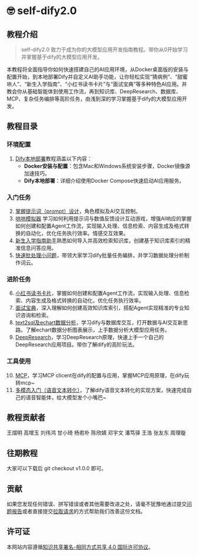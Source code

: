 # 🤓 self-dify2.0

## 教程介绍

> self-dify2.0 致力于成为你的大模型应用开发指南教程。带你从0开始学习并掌握基于dify的大模型应用开发。

本教程将全面指导你如何快速搭建自己的AI应用环境，从Docker桌面版的安装与配置开始，到本地部署Dify并自定义AI助手功能，让你轻松实现“猜病例”、“甜蜜哄人”、“新生入学指南”、“小红书读书卡片”与“面试宝典”等多种特色AI应用。并教会你从基础智能体到使用工作流，再到知识库、DeepResearch、数据库、MCP、复杂任务编排等高阶任务，由浅到深的学习掌握基于dify的大模型应用开发。


## 教程目录

### 环境配置

1.  [Dify本地部署](https://datawhaler.feishu.cn/wiki/COa5w9crQiJt5ckQAR2cqm9LnSh)教程涵盖以下内容：
    *   **Docker安装与配置**：包含Mac和Windows系统安装步骤，Docker镜像源加速技巧。
    *   **Dify本地部署**：详细介绍使用Docker Compose快速启动AI应用服务。

### 入门任务

2.  [掌握提示词（prompt）设计](https://datawhaler.feishu.cn/wiki/Edk1wZZ9qikrY4kMAiicgNVonbh?fromScene=spaceOverview)，角色模拟及AI交互控制。
3.  [哄哄模拟器](https://datawhaler.feishu.cn/wiki/Ih64wA1MFiyyZFk9mVtcmHiPntc?fromScene=spaceOverview) 学习如何利用提示词与数值反馈设计互动游戏，增强AI响应的掌握如何创建和配置Agent工作流，实现输入处理、信息检索、内容生成及格式转换的自动化，优化任务执行效率。情感交互效果。
4.  [新生入学指南助手](https://datawhaler.feishu.cn/wiki/S3cNwyRQJifgHekTVaIcbE3bnYm?fromScene=spaceOverview)熟悉如何导入并高效检索知识库，创建基于知识库索引的精准信息问答应用。
5.  [快速批处理小问题](https://spvrm23ffj.feishu.cn/wiki/KL7PwhcFUinbyxkMOfsckxBun7f)，带领大家学习dify批量任务编排，并学习数据处理分析制作词云。

### 进阶任务

6.  [小红书读书卡片](https://datawhaler.feishu.cn/wiki/ZB3ZwD2foi2EWukNypecpVtrnoY)，掌握如何创建和配置Agent工作流，实现输入处理、信息检索、内容生成及格式转换的自动化，优化任务执行效率。
7.  [面试宝典](https://datawhaler.feishu.cn/wiki/QPqEwU68NizMAgkfr0Gc2LMqn5H)，深入理解如何创建高效知识库索引，搭配Agent实现精准的专业知识咨询和检索。
8.  [text2sql及echart数据分析](https://spvrm23ffj.feishu.cn/wiki/ZnHOwThLPi0D0CkNp1VcpTHinhe)，学习dify与数据库交互，打开数据与AI交互新思路。了解echart数据分析图表展示，上手数据分析大模型应用任务。
9.  [DeepResearch](https://spvrm23ffj.feishu.cn/wiki/HKlBw23R4iZaBnkcLlHcnPjPneh?fromScene=spaceOverview)，学习DeepResearch原理，快速上手一个自己的DeepResearch应用项目。带你了解dify的高阶玩法。

### 工具使用

10. [MCP](https://spvrm23ffj.feishu.cn/docx/Nmbjde0GtoLMvBxuy4hc3YHTnVc?from=from_lark_index_search&ccm_open_type=from_lark_index_search)，学习MCP clicent在dify的配置与应用，掌握MCP应用原理，在dify玩转mcp~
11. [多模态入门（语音文本转化）](https://spvrm23ffj.feishu.cn/docx/Nmbjde0GtoLMvBxuy4hc3YHTnVc)，了解dify语音文本转化的实现方案，快速完成自己的语音智能体，给大模型发个小嘴巴~

## 教程贡献者
王熠明
高增玉
刘伟鸿
甘小琦
杨若朴
陈欣婧
邓宇文
潘笃驿
王浩
张友东
周理璇

## 往期教程
大家可以下载后
    git checkout v1.0.0 即可。

## 贡献

如果您发现任何错误、拼写错误或者其他需要改进之处，请毫不犹豫地通过提交[问题报告](https://github.com/datawhalechina/self-dify/issues)或者直接提交[拉取请求](https://github.com/datawhalechina/self-dify/pulls)的方式帮助我们改善这份文档。

## 许可证


本网站内容遵循[知识共享署名-相同方式共享 4.0 国际许可协议](LICENSE-CC-BY-SA)。

